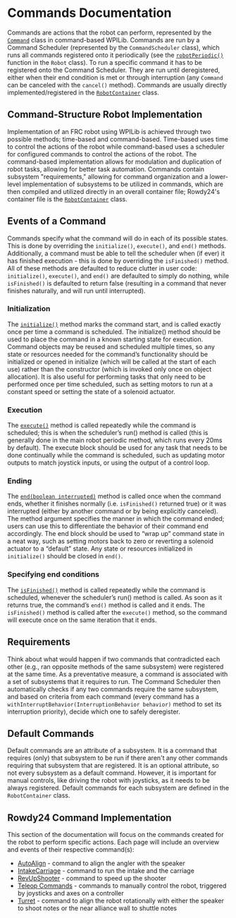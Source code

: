 # Commands Documentation

Commands are actions that the robot can perform, represented by the [`Command`](https://github.wpilib.org/allwpilib/docs/release/java/edu/wpi/first/wpilibj2/command/Command.html) class in command-based WPILib. Commands are run by a Command Scheduler (represented by the `CommandScheduler` class), which runs all commands registered onto it periodically (see the [`robotPeriodic()`](../../src/main/java/frc/robot/Robot.java#L49) function in the `Robot` class). To run a specific command it has to be registered onto the Command Scheduler. They are run until deregistered, either when their end condition is met or through interruption (any `Command` can be canceled with the `cancel()` method). Commands are usually directly implemented/registered in the [`RobotContainer`](../../../src/main/java/frc/robot/RobotContainer.java) class.

## Command-Structure Robot Implementation

Implementation of an FRC robot using WPILib is achieved through two possible methods; time-based and command-based. Time-based uses time to control the actions of the robot while command-based uses a scheduler for configured commands to control the actions of the robot. The command-based implementation allows for modulation and duplication of robot tasks, allowing for better task automation. Commands contain subsystem "requirements," allowing for command organization and a lower-level implementation of subsystems to be utilized in commands, which are then compiled and utilized directly in an overall container file; Rowdy24's container file is the [`RobotContainer`](../../../src/main/java/frc/robot/subsystems/Swerve.java) class.

## Events of a Command

Commands specify what the command will do in each of its possible states. This is done by overriding the `initialize()`, `execute()`, and `end()` methods. Additionally, a command must be able to tell the scheduler when (if ever) it has finished execution - this is done by overriding the `isFinished()` method. All of these methods are defaulted to reduce clutter in user code: `initialize()`, `execute()`, and `end()` are defaulted to simply do nothing, while `isFinished()` is defaulted to return false (resulting in a command that never finishes naturally, and will run until interrupted).

### Initialization

The [`initialize()`](https://github.wpilib.org/allwpilib/docs/release/java/edu/wpi/first/wpilibj2/command/Command.html#initialize()) method marks the command start, and is called exactly once per time a command is scheduled. The initialize() method should be used to place the command in a known starting state for execution. Command objects may be reused and scheduled multiple times, so any state or resources needed for the command’s functionality should be initialized or opened in initialize (which will be called at the start of each use) rather than the constructor (which is invoked only once on object allocation). It is also useful for performing tasks that only need to be performed once per time scheduled, such as setting motors to run at a constant speed or setting the state of a solenoid actuator.

### Execution

The [`execute()`](https://github.wpilib.org/allwpilib/docs/release/java/edu/wpi/first/wpilibj2/command/Command.html#execute()) method is called repeatedly while the command is scheduled; this is when the scheduler’s run() method is called (this is generally done in the main robot periodic method, which runs every 20ms by default). The execute block should be used for any task that needs to be done continually while the command is scheduled, such as updating motor outputs to match joystick inputs, or using the output of a control loop.

### Ending

The [`end(boolean interrupted)`](https://github.wpilib.org/allwpilib/docs/release/java/edu/wpi/first/wpilibj2/command/Command.html#end(boolean)) method is called once when the command ends, whether it finishes normally (i.e. `isFinished()` returned true) or it was interrupted (either by another command or by being explicitly canceled). The method argument specifies the manner in which the command ended; users can use this to differentiate the behavior of their command end accordingly. The end block should be used to “wrap up” command state in a neat way, such as setting motors back to zero or reverting a solenoid actuator to a “default” state. Any state or resources initialized in `initialize()` should be closed in `end()`.

### Specifying end conditions

The [`isFinished()`](https://github.wpilib.org/allwpilib/docs/release/java/edu/wpi/first/wpilibj2/command/Command.html#end(boolean)) method is called repeatedly while the command is scheduled, whenever the scheduler’s run() method is called. As soon as it returns true, the command’s `end()` method is called and it ends. The `isFinished()` method is called after the `execute()` method, so the command will execute once on the same iteration that it ends.

## Requirements

Think about what would happen if two commands that contradicted each other (e.g., ran opposite methods of the same subsystem) were registered at the same time. As a preventative measure, a command is associated with a set of subsystems that it requires to run. The Command Scheduler then automatically checks if any two commands require the same subsystem, and based on criteria from each command (every command has a `withInterruptBehavior(InterruptionBehavior behavior)` method to set its interruption priority), decide which one to safely deregister.

## Default Commands

Default commands are an attribute of a subsystem. It is a command that requires (only) that subsystem to be run if there aren't any other commands requiring that subsystem that are registered. It is an optional attribute, so not every subsystem as a default command. However, it is important for manual controls, like driving the robot with joysticks, as it needs to be always registered. Default commands for each subsystem are defined in the `RobotContainer` class.

## Rowdy24 Command Implementation

This section of the documentation will focus on the commands created for the robot to perform specific actions. Each page will include an overview and events of their respective command(s):
- [AutoAlign](AUTO_ALIGN) - command to align the angler with the speaker
- [IntakeCarriage](INTAKE_CARRIAGE) - command to run the intake and the carriage
- [RevUpShooter](REV_UP_SHOOTER) - command to speed up the shooter
- [Teleop Commands](TELEOP_COMMANDS) - commands to manually control the robot, triggered by joysticks and axes on a controller
- [Turret](TURRET.md) - command to align the robot rotationally with either the speaker to shoot notes or the near alliance wall to shuttle notes